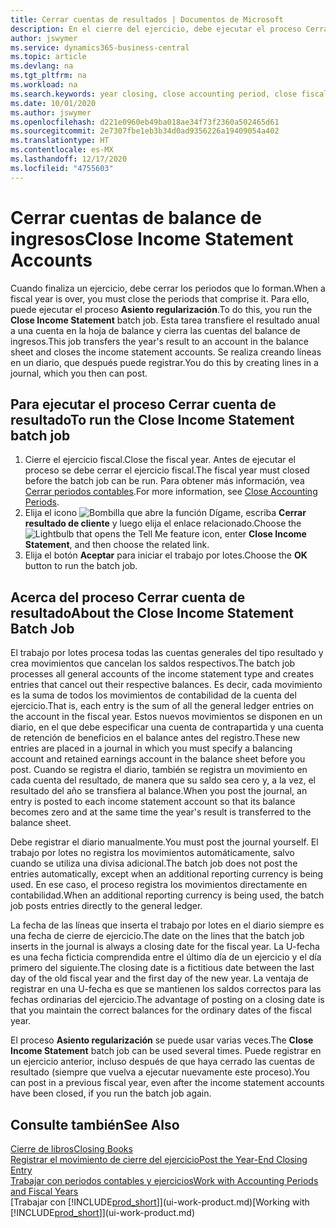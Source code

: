 ```yaml
---
title: Cerrar cuentas de resultados | Documentos de Microsoft
description: En el cierre del ejercicio, debe ejecutar el proceso Cerrar resultados para cerrar los periodos contables que componen el ejercicio.
author: jswymer
ms.service: dynamics365-business-central
ms.topic: article
ms.devlang: na
ms.tgt_pltfrm: na
ms.workload: na
ms.search.keywords: year closing, close accounting period, close fiscal year, bank account detailed trial balance
ms.date: 10/01/2020
ms.author: jswymer
ms.openlocfilehash: d221e0960eb49ba018ae34f73f2360a502465d61
ms.sourcegitcommit: 2e7307fbe1eb3b34d0ad9356226a19409054a402
ms.translationtype: HT
ms.contentlocale: es-MX
ms.lasthandoff: 12/17/2020
ms.locfileid: "4755603"
---
```

# <a name="close-income-statement-accounts"></a><span data-ttu-id="fdad5-103">Cerrar cuentas de balance de ingresos</span><span class="sxs-lookup"><span data-stu-id="fdad5-103">Close Income Statement Accounts</span></span>
<span data-ttu-id="fdad5-104">Cuando finaliza un ejercicio, debe cerrar los periodos que lo forman.</span><span class="sxs-lookup"><span data-stu-id="fdad5-104">When a fiscal year is over, you must close the periods that comprise it.</span></span> <span data-ttu-id="fdad5-105">Para ello, puede ejecutar el proceso **Asiento regularización**.</span><span class="sxs-lookup"><span data-stu-id="fdad5-105">To do this, you run the **Close Income Statement** batch job.</span></span> <span data-ttu-id="fdad5-106">Esta tarea transfiere el resultado anual a una cuenta en la hoja de balance y cierra las cuentas del balance de ingresos.</span><span class="sxs-lookup"><span data-stu-id="fdad5-106">This job transfers the year's result to an account in the balance sheet and closes the income statement accounts.</span></span> <span data-ttu-id="fdad5-107">Se realiza creando líneas en un diario, que después puede registrar.</span><span class="sxs-lookup"><span data-stu-id="fdad5-107">You do this by creating lines in a journal, which you then can post.</span></span>

## <a name="to-run-the-close-income-statement-batch-job"></a><span data-ttu-id="fdad5-108">Para ejecutar el proceso Cerrar cuenta de resultado</span><span class="sxs-lookup"><span data-stu-id="fdad5-108">To run the Close Income Statement batch job</span></span>
1. <span data-ttu-id="fdad5-109">Cierre el ejercicio fiscal.</span><span class="sxs-lookup"><span data-stu-id="fdad5-109">Close the fiscal year.</span></span> <span data-ttu-id="fdad5-110">Antes de ejecutar el proceso se debe cerrar el ejercicio fiscal.</span><span class="sxs-lookup"><span data-stu-id="fdad5-110">The fiscal year must closed before the batch job can be run.</span></span> <span data-ttu-id="fdad5-111">Para obtener más información, vea [Cerrar periodos contables](year-close-account-periods.md).</span><span class="sxs-lookup"><span data-stu-id="fdad5-111">For more information, see [Close Accounting Periods](year-close-account-periods.md).</span></span>
2. <span data-ttu-id="fdad5-112">Elija el icono ![Bombilla que abre la función Dígame](media/ui-search/search_small.png "Dígame qué desea hacer"), escriba **Cerrar resultado de cliente** y luego elija el enlace relacionado.</span><span class="sxs-lookup"><span data-stu-id="fdad5-112">Choose the ![Lightbulb that opens the Tell Me feature](media/ui-search/search_small.png "Tell me what you want to do") icon, enter **Close Income Statement**, and then choose the related link.</span></span>
3. <span data-ttu-id="fdad5-113">Elija el botón **Aceptar** para iniciar el trabajo por lotes.</span><span class="sxs-lookup"><span data-stu-id="fdad5-113">Choose the **OK** button to run the batch job.</span></span>

## <a name="about-the-close-income-statement-batch-job"></a><span data-ttu-id="fdad5-114">Acerca del proceso Cerrar cuenta de resultado</span><span class="sxs-lookup"><span data-stu-id="fdad5-114">About the Close Income Statement Batch Job</span></span>
<span data-ttu-id="fdad5-115">El trabajo por lotes procesa todas las cuentas generales del tipo resultado y crea movimientos que cancelan los saldos respectivos.</span><span class="sxs-lookup"><span data-stu-id="fdad5-115">The batch job processes all general accounts of the income statement type and creates entries that cancel out their respective balances.</span></span> <span data-ttu-id="fdad5-116">Es decir, cada movimiento es la suma de todos los movimientos de contabilidad de la cuenta del ejercicio.</span><span class="sxs-lookup"><span data-stu-id="fdad5-116">That is, each entry is the sum of all the general ledger entries on the account in the fiscal year.</span></span> <span data-ttu-id="fdad5-117">Estos nuevos movimientos se disponen en un diario, en el que debe especificar una cuenta de contrapartida y una cuenta de retención de beneficios en el balance antes del registro.</span><span class="sxs-lookup"><span data-stu-id="fdad5-117">These new entries are placed in a journal in which you must specify a balancing account and retained earnings account in the balance sheet before you post.</span></span> <span data-ttu-id="fdad5-118">Cuando se registra el diario, también se registra un movimiento en cada cuenta del resultado, de manera que su saldo sea cero y, a la vez, el resultado del año se transfiera al balance.</span><span class="sxs-lookup"><span data-stu-id="fdad5-118">When you post the journal, an entry is posted to each income statement account so that its balance becomes zero and at the same time the year's result is transferred to the balance sheet.</span></span>

<span data-ttu-id="fdad5-119">Debe registrar el diario manualmente.</span><span class="sxs-lookup"><span data-stu-id="fdad5-119">You must post the journal yourself.</span></span> <span data-ttu-id="fdad5-120">El trabajo por lotes no registra los movimientos automáticamente, salvo cuando se utiliza una divisa adicional.</span><span class="sxs-lookup"><span data-stu-id="fdad5-120">The batch job does not post the entries automatically, except when an additional reporting currency is being used.</span></span> <span data-ttu-id="fdad5-121">En ese caso, el proceso registra los movimientos directamente en contabilidad.</span><span class="sxs-lookup"><span data-stu-id="fdad5-121">When an additional reporting currency is being used, the batch job posts entries directly to the general ledger.</span></span>

<span data-ttu-id="fdad5-122">La fecha de las líneas que inserta el trabajo por lotes en el diario siempre es una fecha de cierre de ejercicio.</span><span class="sxs-lookup"><span data-stu-id="fdad5-122">The date on the lines that the batch job inserts in the journal is always a closing date for the fiscal year.</span></span> <span data-ttu-id="fdad5-123">La U-fecha es una fecha ficticia comprendida entre el último día de un ejercicio y el día primero del siguiente.</span><span class="sxs-lookup"><span data-stu-id="fdad5-123">The closing date is a fictitious date between the last day of the old fiscal year and the first day of the new year.</span></span> <span data-ttu-id="fdad5-124">La ventaja de registrar en una U-fecha es que se mantienen los saldos correctos para las fechas ordinarias del ejercicio.</span><span class="sxs-lookup"><span data-stu-id="fdad5-124">The advantage of posting on a closing date is that you maintain the correct balances for the ordinary dates of the fiscal year.</span></span>

<span data-ttu-id="fdad5-125">El proceso **Asiento regularización** se puede usar varias veces.</span><span class="sxs-lookup"><span data-stu-id="fdad5-125">The **Close Income Statement** batch job can be used several times.</span></span> <span data-ttu-id="fdad5-126">Puede registrar en un ejercicio anterior, incluso después de que haya cerrado las cuentas de resultado (siempre que vuelva a ejecutar nuevamente este proceso).</span><span class="sxs-lookup"><span data-stu-id="fdad5-126">You can post in a previous fiscal year, even after the income statement accounts have been closed, if you run the batch job again.</span></span>

## <a name="see-also"></a><span data-ttu-id="fdad5-127">Consulte también</span><span class="sxs-lookup"><span data-stu-id="fdad5-127">See Also</span></span>

[<span data-ttu-id="fdad5-128">Cierre de libros</span><span class="sxs-lookup"><span data-stu-id="fdad5-128">Closing Books</span></span>](year-close-books.md)  
[<span data-ttu-id="fdad5-129">Registrar el movimiento de cierre del ejercicio</span><span class="sxs-lookup"><span data-stu-id="fdad5-129">Post the Year-End Closing Entry</span></span>](year-how-post-year-end-close-entry.md)  
[<span data-ttu-id="fdad5-130">Trabajar con periodos contables y ejercicios</span><span class="sxs-lookup"><span data-stu-id="fdad5-130">Work with Accounting Periods and Fiscal Years</span></span>](finance-accounting-periods-and-fiscal-years.md)  
<span data-ttu-id="fdad5-131">[Trabajar con [!INCLUDE[prod_short](includes/prod_short.md)]](ui-work-product.md)</span><span class="sxs-lookup"><span data-stu-id="fdad5-131">[Working with [!INCLUDE[prod_short](includes/prod_short.md)]](ui-work-product.md)</span></span>
